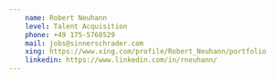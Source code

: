 ```yaml
---
    name: Robert Neuhann
    level: Talent Acquisition
    phone: +49 175-5768529
    mail: jobs@sinnerschrader.com
    xing: https://www.xing.com/profile/Robert_Neuhann/portfolio
    linkedin: https://www.linkedin.com/in/rneuhann/
---
```

